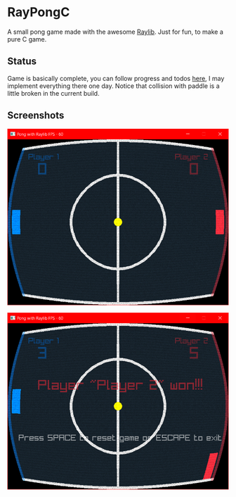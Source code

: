 # RayPongC

A small pong game made with the awesome [Raylib](https://www.raylib.com). Just for fun, to make a pure C game.

## Status

Game is basically complete, you can follow progress and todos [here](https://github.com/XReaper95/RayPongC/projects/1),
I may implement everything there one day. Notice that collision with paddle is a little broken in the current build.

## Screenshots

![game_start_image](https://github.com/XReaper95/RayPongC/blob/master/screenshots/start.png?raw=true)

![game_finish_image](https://github.com/XReaper95/RayPongC/blob/master/screenshots/finish.png?raw=true)
